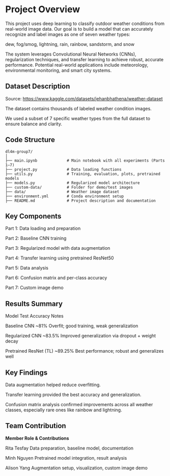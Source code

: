 # **Project Overview**

This project uses deep learning to classify outdoor weather conditions from real-world image data. Our goal is to build a model that can accurately recognize and label images as one of seven weather types:

dew, fog/smog, lightning, rain, rainbow, sandstorm, and snow

The system leverages Convolutional Neural Networks (CNNs), regularization techniques, and transfer learning to achieve robust, accurate performance. Potential real-world applications include meteorology, environmental monitoring, and smart city systems.

## **Dataset Description**
Source: https://www.kaggle.com/datasets/jehanbhathena/weather-dataset

The dataset contains thousands of labeled weather condition images.

We used a subset of 7 specific weather types from the full dataset to ensure balance and clarity.

## **Code Structure**
```
dl4m-group7/
│
├── main.ipynb             # Main notebook with all experiments (Parts 1–7)
├── project.py             # Data loading functions
├── utils.py               # Training, evaluation, plots, pretrained models
├── models.py              # Regularized model architecture
├── custom-data/           # Folder for demo/test images
├── data/                  # Weather image dataset
├── environment.yml        # Conda environment setup
├── README.md              # Project description and documentation
```
## **Key Components**
Part 1: Data loading and preparation

Part 2: Baseline CNN training

Part 3: Regularized model with data augmentation

Part 4: Transfer learning using pretrained ResNet50

Part 5: Data analysis

Part 6: Confusion matrix and per-class accuracy

Part 7: Custom image demo

## **Results Summary**

Model	Test Accuracy	Notes

Baseline CNN	~81%	Overfit; good training, weak generalization

Regularized CNN	~83.5%	Improved generalization via dropout + weight decay

Pretrained ResNet (TL)	~89.25%	Best performance; robust and generalizes well

## **Key Findings**
Data augmentation helped reduce overfitting.

Transfer learning provided the best accuracy and generalization.

Confusion matrix analysis confirmed improvements across all weather classes, especially rare ones like rainbow and lightning.

## **Team Contribution**

**Member Role & Contributions**

Rita Tesfay	Data preparation, baseline model, documentation

Minh Nguyen	Pretrained model integration, result analysis

Alison Yang	Augmentation setup, visualization, custom image demo
